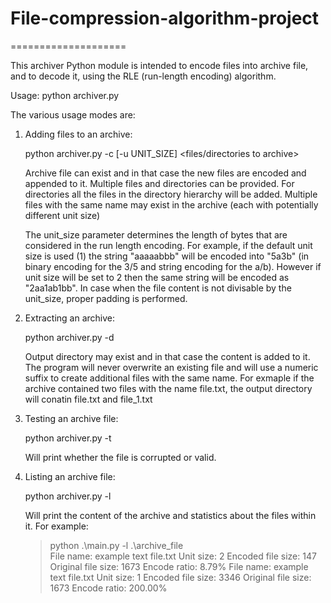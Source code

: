 # File-compression-algorithm-project
====================

This archiver Python module is intended to encode files into archive file, and to decode it, using the RLE (run-length encoding) algorithm.

Usage:
python archiver.py <arguments>

The various usage modes are:

1. Adding files to an archive:

   python archiver.py -c [-u UNIT_SIZE] <archive file name> <files/directories to archive>
   
   Archive file can exist and in that case the new files are encoded and appended to it.
   Multiple files and directories can be provided. For directories all the files in the directory hierarchy will be added.
   Multiple files with the same name may exist in the archive (each with potentially different unit size)
   
   The unit_size parameter determines the length of bytes that are considered in the run length encoding. For example,
   if the default unit size is used (1) the string "aaaaabbb" will be encoded into "5a3b" (in binary encoding for the 3/5 and
   string encoding for the a/b). However if unit size will be set to 2 then the same string will be encoded as "2aa1ab1bb".
   In case when the file content is not divisable by the unit_size, proper padding is performed.

2. Extracting an archive:

   python archiver.py -d <archive file name> <output directory>

   Output directory may exist and in that case the content is added to it.
   The program will never overwrite an existing file and will use a numeric suffix to create additional files with the same name.
   For exmaple if the archive contained two files with the name file.txt, the output directory will conatin file.txt and file_1.txt

3. Testing an archive file:

   python archiver.py -t <archive file name>

   Will print whether the file is corrupted or valid.

4. Listing an archive file:

   python archiver.py -l <archive file name>

   Will print the content of the archive and statistics about the files within it.
   For example:
   
   > python .\main.py -l .\archive_file                                                  
	File name: example text file.txt Unit size: 2 Encoded file size: 147 Original file size: 1673 Encode ratio: 8.79%
	File name: example text file.txt Unit size: 1 Encoded file size: 3346 Original file size: 1673 Encode ratio: 200.00%



   



